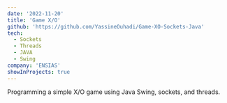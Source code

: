 ```yaml
---
date: '2022-11-20'
title: 'Game X/O'
github: 'https://github.com/YassineOuhadi/Game-XO-Sockets-Java'
tech:
  - Sockets 
  - Threads
  - JAVA
  - Swing
company: 'ENSIAS'
showInProjects: true
---
```


Programming a simple X/O game using Java Swing, sockets, and threads.